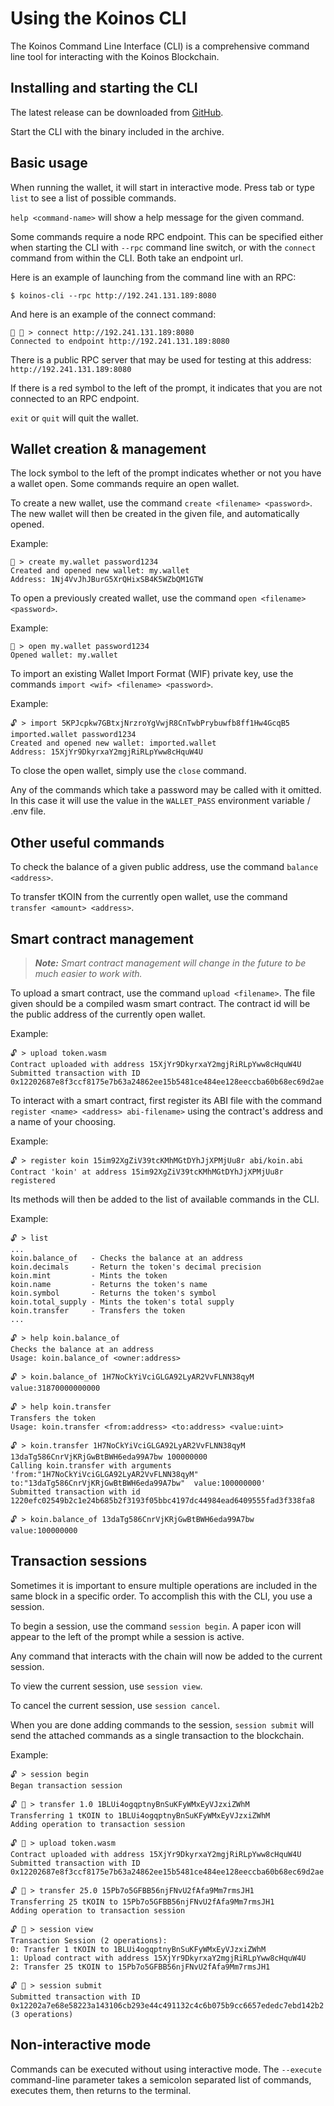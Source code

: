 # Using the Koinos CLI

The Koinos Command Line Interface (CLI) is a comprehensive command line tool for interacting with the Koinos Blockchain.

## Installing and starting the CLI

The latest release can be downloaded from [GitHub](https://github.com/koinos/koinos-cli).

Start the CLI with the binary included in the archive.

## Basic usage

When running the wallet, it will start in interactive mode. Press tab or type `list` to see a list of possible commands.

`help <command-name>` will show a help message for the given command.

Some commands require a node RPC endpoint. This can be specified either when starting the CLI with `--rpc` command line switch, or with the `connect` command from within the CLI. Both take an endpoint url.

Here is an example of launching from the command line with an RPC:

```
$ koinos-cli --rpc http://192.241.131.189:8080
```

And here is an example of the connect command:
```
🚫 🔐 > connect http://192.241.131.189:8080
Connected to endpoint http://192.241.131.189:8080
```

There is a public RPC server that may be used for testing at this address: `http://192.241.131.189:8080`

If there is a red symbol to the left of the prompt, it indicates that you are not connected to an RPC endpoint.

`exit` or `quit` will quit the wallet.

## Wallet creation & management

The lock symbol to the left of the prompt indicates whether or not you have a wallet open. Some commands require an open wallet.

To create a new wallet, use the command `create <filename> <password>`. The new wallet will then be created in the given file, and automatically opened.

Example:
```
🔐 > create my.wallet password1234
Created and opened new wallet: my.wallet
Address: 1Nj4VvJhJBurG5XrQHixSB4K5WZbQM1GTW
```

To open a previously created wallet, use the command `open <filename> <password>`.

Example:
```
🔐 > open my.wallet password1234
Opened wallet: my.wallet
```

To import an existing Wallet Import Format (WIF) private key, use the commands `import <wif> <filename> <password>`.

Example:
```
🔓 > import 5KPJcpkw7GBtxjNrzroYgVwjR8CnTwbPrybuwfb8ff1Hw4GcqB5 imported.wallet password1234
Created and opened new wallet: imported.wallet
Address: 15XjYr9DkyrxaY2mgjRiRLpYww8cHquW4U
```

To close the open wallet, simply use the `close` command.

Any of the commands which take a password may be called with it omitted. In this case it will use the value in the `WALLET_PASS` environment variable / .env file.

## Other useful commands

To check the balance of a given public address, use the command `balance <address>`.

To transfer tKOIN from the currently open wallet, use the command `transfer <amount> <address>`.

## Smart contract management

> _**Note:** Smart contract management will change in the future to be much easier to work with._

To upload a smart contract, use the command `upload <filename>`. The file given should be a compiled wasm smart contract. The contract id will be the public address of the currently open wallet.

Example:
```
🔓 > upload token.wasm
Contract uploaded with address 15XjYr9DkyrxaY2mgjRiRLpYww8cHquW4U
Submitted transaction with ID 0x12202687e8f3ccf8175e7b63a24862ee15b5481ce484ee128eeccba60b68ec69d2ae
```

To interact with a smart contract, first register its ABI file with the command `register <name> <address> abi-filename>` using the contract's address and a name of your choosing.

Example:
```
🔓 > register koin 15im92XgZiV39tcKMhMGtDYhJjXPMjUu8r abi/koin.abi
Contract 'koin' at address 15im92XgZiV39tcKMhMGtDYhJjXPMjUu8r registered
```

Its methods will then be added to the list of available commands in the CLI.

Example:

```
🔓 > list
...
koin.balance_of   - Checks the balance at an address
koin.decimals     - Return the token's decimal precision
koin.mint         - Mints the token
koin.name         - Returns the token's name
koin.symbol       - Returns the token's symbol
koin.total_supply - Mints the token's total supply
koin.transfer     - Transfers the token
...

🔓 > help koin.balance_of
Checks the balance at an address
Usage: koin.balance_of <owner:address>

🔓 > koin.balance_of 1H7NoCkYiVciGLGA92LyAR2VvFLNN38qyM
value:31870000000000

🔓 > help koin.transfer
Transfers the token
Usage: koin.transfer <from:address> <to:address> <value:uint>

🔓 > koin.transfer 1H7NoCkYiVciGLGA92LyAR2VvFLNN38qyM 13daTg586CnrVjKRjGwBtBWH6eda99A7bw 100000000
Calling koin.transfer with arguments 'from:"1H7NoCkYiVciGLGA92LyAR2VvFLNN38qyM"  to:"13daTg586CnrVjKRjGwBtBWH6eda99A7bw"  value:100000000'
Submitted transaction with id 1220efc02549b2c1e24b685b2f3193f05bbc4197dc44984ead6409555fad3f338fa8

🔓 > koin.balance_of 13daTg586CnrVjKRjGwBtBWH6eda99A7bw
value:100000000
```

## Transaction sessions

Sometimes it is important to ensure multiple operations are included in the same block in a specific order. To accomplish this with the CLI, you use a session.

To begin a session, use the command `session begin`. A paper icon will appear to the left of the prompt while a session is active.

Any command that interacts with the chain will now be added to the current session.

To view the current session, use `session view`.

To cancel the current session, use `session cancel`.

When you are done adding commands to the session, `session submit` will send the attached commands as a single transaction to the blockchain.

Example:
```
🔓 > session begin
Began transaction session

🔓 📄 > transfer 1.0 1BLUi4ogqptnyBnSuKFyWMxEyVJzxiZWhM
Transferring 1 tKOIN to 1BLUi4ogqptnyBnSuKFyWMxEyVJzxiZWhM
Adding operation to transaction session

🔓 📄 > upload token.wasm
Contract uploaded with address 15XjYr9DkyrxaY2mgjRiRLpYww8cHquW4U
Submitted transaction with ID 0x12202687e8f3ccf8175e7b63a24862ee15b5481ce484ee128eeccba60b68ec69d2ae

🔓 📄 > transfer 25.0 15Pb7o5GFBB56njFNvU2fAfa9Mm7rmsJH1
Transferring 25 tKOIN to 15Pb7o5GFBB56njFNvU2fAfa9Mm7rmsJH1
Adding operation to transaction session

🔓 📄 > session view
Transaction Session (2 operations):
0: Transfer 1 tKOIN to 1BLUi4ogqptnyBnSuKFyWMxEyVJzxiZWhM
1: Upload contract with address 15XjYr9DkyrxaY2mgjRiRLpYww8cHquW4U
2: Transfer 25 tKOIN to 15Pb7o5GFBB56njFNvU2fAfa9Mm7rmsJH1

🔓 📄 > session submit
Submitted transaction with ID 0x12202a7e68e58223a143106cb293e44c491132c4c6b075b9cc6657ededc7ebd142b2 (3 operations)
```

## Non-interactive mode

Commands can be executed without using interactive mode. The `--execute` command-line parameter takes a semicolon separated list of commands, executes them, then returns to the terminal.
